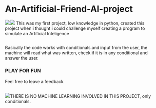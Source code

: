 # An-Artificial-Friend-AI-project
<img src="https://img.icons8.com/fluency/48/000000/artificial-intelligence.png"/><img src="https://img.icons8.com/color/48/000000/python--v1.png"/>
This was my first project, low knowledge in python, created this project when i thought i could challenge myself creating a program to simulate an Artificial Inteligence
<h2></h2>
<p>Basically the code works with conditionals and input from the user, the machine will read what was written, check if it is in any conditional and answer the user.</p>

<h3>PLAY FOR FUN</h3> 
Feel free to leave a feedback

<h2></h2>
<img src="https://img.icons8.com/emoji/48/000000/warning-emoji.png"/>THERE IS NO MACHINE LEARNING INVOLVED IN THIS PROJECT, only conditionals.
